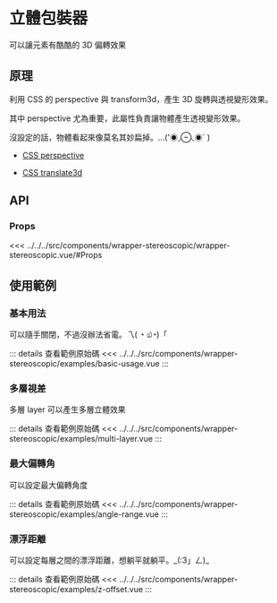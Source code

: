 <script setup>
import BasicUsage from '../../../src/components/wrapper-stereoscopic/examples/basic-usage.vue'
import MultiLayer from '../../../src/components/wrapper-stereoscopic/examples/multi-layer.vue'
import AngleRange from '../../../src/components/wrapper-stereoscopic/examples/angle-range.vue'
import ZOffset from '../../../src/components/wrapper-stereoscopic/examples/z-offset.vue'
</script>

# 立體包裝器

可以讓元素有酷酷的 3D 偏轉效果

## 原理

利用 CSS 的 perspective 與 transform3d，產生 3D 旋轉與透視變形效果。

其中 perspective 尤為重要，此屬性負責讓物體產生透視變形效果。

沒設定的話，物體看起來像莫名其妙扁掉。...('◉◞⊖◟◉` )

- [CSS perspective](https://developer.mozilla.org/zh-CN/docs/Web/CSS/perspective)

- [CSS translate3d](https://developer.mozilla.org/zh-TW/docs/Web/CSS/transform-function/translate3d)

## API

### Props

<<< ../../../src/components/wrapper-stereoscopic/wrapper-stereoscopic.vue/#Props

## 使用範例

### 基本用法

可以隨手關閉，不過沒辦法省電。乁( ◔ ௰◔)「

<basic-usage/>

::: details 查看範例原始碼
<<< ../../../src/components/wrapper-stereoscopic/examples/basic-usage.vue
:::

### 多層視差

多層 layer 可以產生多層立體效果

<multi-layer/>

::: details 查看範例原始碼
<<< ../../../src/components/wrapper-stereoscopic/examples/multi-layer.vue
:::

### 最大偏轉角

可以設定最大偏轉角度

<angle-range/>

::: details 查看範例原始碼
<<< ../../../src/components/wrapper-stereoscopic/examples/angle-range.vue
:::

### 漂浮距離

可以設定每層之間的漂浮距離，想躺平就躺平。\_(:3」ㄥ)\_

<z-offset/>

::: details 查看範例原始碼
<<< ../../../src/components/wrapper-stereoscopic/examples/z-offset.vue
:::
